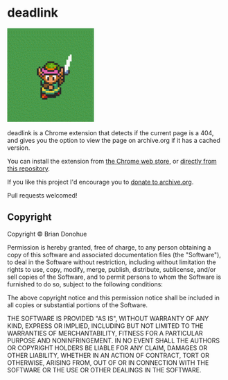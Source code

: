 # deadlink

![deadlink](/link.gif)

deadlink is a Chrome extension that detects if the current page is a 404, and gives you the option to view the page on archive.org if it has a cached version.

You can install the extension from [the Chrome web store](https://chrome.google.com/webstore/detail/dead-link/cbhijdjkncfjjiodgafikkafnnmicnna?authuser=2), or [directly from this repository](/deadlink.crx).

If you like this project I'd encourage you to [donate to archive.org](https://archive.org/donate/).

Pull requests welcomed!

## Copyright

Copyright &copy; Brian Donohue

Permission is hereby granted, free of charge, to any person obtaining a copy of this software and associated documentation files (the "Software"), to deal in the Software without restriction, including without limitation the rights to use, copy, modify, merge, publish, distribute, sublicense, and/or sell copies of the Software, and to permit persons to whom the Software is furnished to do so, subject to the following conditions:

The above copyright notice and this permission notice shall be included in all copies or substantial portions of the Software.

THE SOFTWARE IS PROVIDED "AS IS", WITHOUT WARRANTY OF ANY KIND, EXPRESS OR IMPLIED, INCLUDING BUT NOT LIMITED TO THE WARRANTIES OF MERCHANTABILITY, FITNESS FOR A PARTICULAR PURPOSE AND NONINFRINGEMENT. IN NO EVENT SHALL THE AUTHORS OR COPYRIGHT HOLDERS BE LIABLE FOR ANY CLAIM, DAMAGES OR OTHER LIABILITY, WHETHER IN AN ACTION OF CONTRACT, TORT OR OTHERWISE, ARISING FROM, OUT OF OR IN CONNECTION WITH THE SOFTWARE OR THE USE OR OTHER DEALINGS IN THE SOFTWARE.

